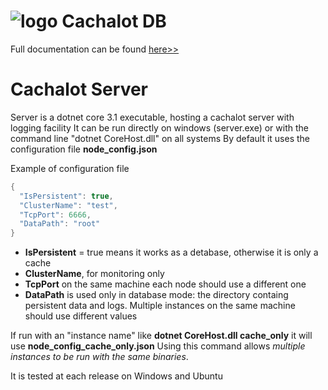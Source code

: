 ﻿![logo](https://github.com/usinesoft/Cachalot/blob/master/Media/cachalot_64.png?raw=true)  Cachalot DB  
===========================================================================================================
Full documentation can be found [here>>](https://github.com/usinesoft/Cachalot/blob/master/Doc/CachalotUserGuide.pdf)

Cachalot Server
===========================================
Server is a dotnet core 3.1 executable, hosting a cachalot server with logging facility
It can be run directly on windows (server.exe) or with the command line "dotnet CoreHost.dll" on all systems
By default it uses the configuration file **node_config.json**

Example of configuration file
```java script
{
  "IsPersistent": true,  
  "ClusterName": "test",   
  "TcpPort": 6666,    
  "DataPath": "root" 
}
```
* **IsPersistent** = true means it works as a detabase, otherwise it is only a cache
* **ClusterName**, for monitoring only
* **TcpPort** on the same machine each node should use a different one
* **DataPath** is used only in database mode: the directory containg persistent data and logs. Multiple instances on the same machine should use different values

If run with an "instance name" like **dotnet CoreHost.dll cache_only** it will use **node_config_cache_only.json**
Using this command allows *multiple instances to be run with the same binaries*.

It is tested at each release on Windows and Ubuntu 